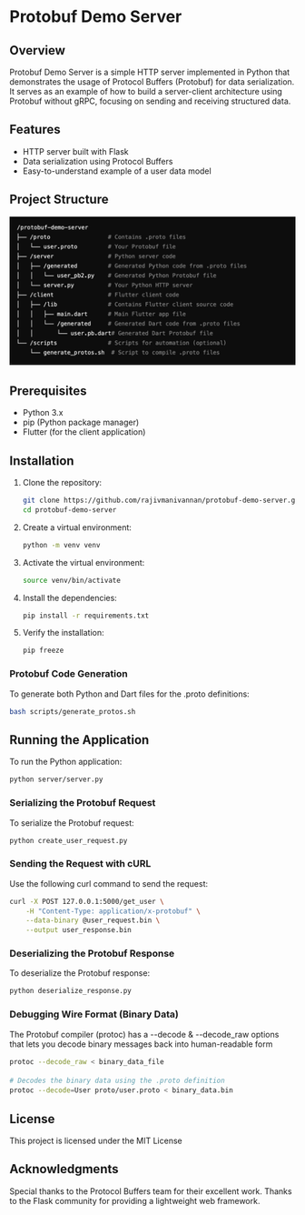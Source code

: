 # Protobuf Demo Server

## Overview

Protobuf Demo Server is a simple HTTP server implemented in Python that demonstrates the usage of Protocol Buffers (Protobuf) for data serialization. It serves as an example of how to build a server-client architecture using Protobuf without gRPC, focusing on sending and receiving structured data.

## Features

- HTTP server built with Flask
- Data serialization using Protocol Buffers
- Easy-to-understand example of a user data model

## Project Structure
![Project Structure](project_structure.png)



## Prerequisites

- Python 3.x
- pip (Python package manager)
- Flutter (for the client application)

## Installation

1. Clone the repository:

   ```bash
   git clone https://github.com/rajivmanivannan/protobuf-demo-server.git
   cd protobuf-demo-server
   ```
2. Create a virtual environment:

   ```bash
   python -m venv venv
   ```
3. Activate the virtual environment:

   ```bash
   source venv/bin/activate
   ```
4. Install the dependencies:

   ```bash
   pip install -r requirements.txt
   ```
5. Verify the installation:

   ```bash
   pip freeze
   ```

### Protobuf Code Generation

To generate both Python and Dart files for the .proto definitions:

```sh
bash scripts/generate_protos.sh  
```

## Running the Application

To run the Python application:

```sh
python server/server.py 
```

### Serializing the Protobuf Request
To serialize the Protobuf request:

 ```sh
python create_user_request.py
```

### Sending the Request with cURL
Use the following curl command to send the request:

 ```sh
curl -X POST 127.0.0.1:5000/get_user \
     -H "Content-Type: application/x-protobuf" \
     --data-binary @user_request.bin \
     --output user_response.bin
```

### Deserializing the Protobuf Response
To deserialize the Protobuf response:

 ```sh
python deserialize_response.py
```
### Debugging Wire Format (Binary Data)
The Protobuf compiler (protoc) has a --decode & --decode_raw options that lets you decode binary messages back into human-readable form

 ```sh
protoc --decode_raw < binary_data_file  

# Decodes the binary data using the .proto definition
protoc --decode=User proto/user.proto < binary_data.bin
```

## License
This project is licensed under the MIT License

## Acknowledgments
Special thanks to the Protocol Buffers team for their excellent work.
Thanks to the Flask community for providing a lightweight web framework.
